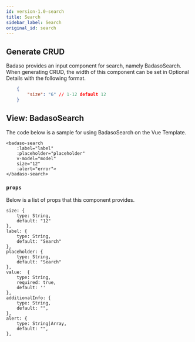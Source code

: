 ```yaml
---
id: version-1.0-search
title: Search
sidebar_label: Search
original_id: search
---
```


## Generate CRUD

Badaso provides an input component for search, namely BadasoSearch. When generating CRUD, the width of this component can be set in Optional Details with the following format.
<!--DOCUSAURUS_CODE_TABS-->
<!--JSON-->
```json
    {
        "size": "6" // 1-12 default 12
    }
```
<!--END_DOCUSAURUS_CODE_TABS-->

## View: BadasoSearch

The code below is a sample for using BadasoSearch on the Vue Template.

<!--DOCUSAURUS_CODE_TABS-->
<!--Vue-->
```vue
<badaso-search
    :label="label"
    :placeholder="placeholder"
    v-model="model"
    size="12"
    :alert="error">
</badaso-search>
```
<!--END_DOCUSAURUS_CODE_TABS-->

### ```props```

Below is a list of props that this component provides.

```
size: {
    type: String,
    default: "12"
},
label: {
    type: String,
    default: "Search"
},
placeholder: {
    type: String,
    default: "Search"
},
value:  {
    type: String,
    required: true,
    default: ''
},
additionalInfo: {
    type: String,
    default: "",
},
alert: {
    type: String|Array,
    default: "",
},
```